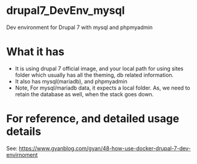 # drupal7_DevEnv_mysql
Dev environment for Drupal 7 with mysql and phpmyadmin

# What it has
- It is using drupal 7 official image, and your local path for using sites folder which usually has all the theming, db related information.
- It also has mysql(mariadb), and phpmyadmin
- Note, For mysql/mariadb data, it expects a local folder. As, we need to retain the database as well, when the stack goes down.

# For reference, and detailed usage details
See:
https://www.gyanblog.com/gyan/48-how-use-docker-drupal-7-dev-envirnoment
